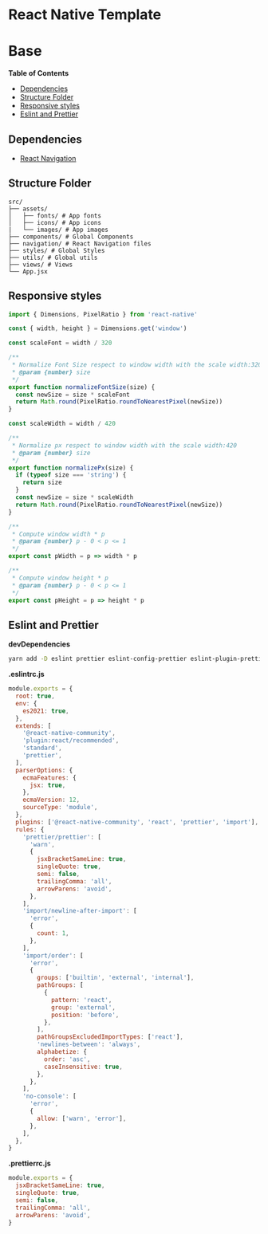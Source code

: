 # React Native Template

# Base

**Table of Contents**

<!-- START doctoc generated TOC please keep comment here to allow auto update -->
<!-- DON'T EDIT THIS SECTION, INSTEAD RE-RUN doctoc TO UPDATE -->

- [Dependencies](#dependencies)
- [Structure Folder](#structure-folder)
- [Responsive styles](#responsive-styles)
- [Eslint and Prettier](#eslint-and-prettier)

<!-- END doctoc generated TOC please keep comment here to allow auto update -->

## Dependencies

- [React Navigation](https://reactnavigation.org/)

## Structure Folder

```
src/
├── assets/
│   ├── fonts/ # App fonts
│   ├── icons/ # App icons
|   └── images/ # App images
├── components/ # Global Components
├── navigation/ # React Navigation files
├── styles/ # Global Styles
├── utils/ # Global utils
├── views/ # Views
└── App.jsx
```

## Responsive styles

```js
import { Dimensions, PixelRatio } from 'react-native'

const { width, height } = Dimensions.get('window')

const scaleFont = width / 320

/**
 * Normalize Font Size respect to window width with the scale width:320
 * @param {number} size
 */
export function normalizeFontSize(size) {
  const newSize = size * scaleFont
  return Math.round(PixelRatio.roundToNearestPixel(newSize))
}

const scaleWidth = width / 420

/**
 * Normalize px respect to window width with the scale width:420
 * @param {number} size
 */
export function normalizePx(size) {
  if (typeof size === 'string') {
    return size
  }
  const newSize = size * scaleWidth
  return Math.round(PixelRatio.roundToNearestPixel(newSize))
}

/**
 * Compute window width * p
 * @param {number} p - 0 < p <= 1
 */
export const pWidth = p => width * p

/**
 * Compute window height * p
 * @param {number} p - 0 < p <= 1
 */
export const pHeight = p => height * p
```

## Eslint and Prettier

**devDependencies**

```bash
yarn add -D eslint prettier eslint-config-prettier eslint-plugin-prettier eslint-config-standard eslint-plugin-promise eslint-plugin-import eslint-plugin-node @react-native-community/eslint-config  eslint-plugin-react
```

**.eslintrc.js**

```js
module.exports = {
  root: true,
  env: {
    es2021: true,
  },
  extends: [
    '@react-native-community',
    'plugin:react/recommended',
    'standard',
    'prettier',
  ],
  parserOptions: {
    ecmaFeatures: {
      jsx: true,
    },
    ecmaVersion: 12,
    sourceType: 'module',
  },
  plugins: ['@react-native-community', 'react', 'prettier', 'import'],
  rules: {
    'prettier/prettier': [
      'warn',
      {
        jsxBracketSameLine: true,
        singleQuote: true,
        semi: false,
        trailingComma: 'all',
        arrowParens: 'avoid',
      },
    ],
    'import/newline-after-import': [
      'error',
      {
        count: 1,
      },
    ],
    'import/order': [
      'error',
      {
        groups: ['builtin', 'external', 'internal'],
        pathGroups: [
          {
            pattern: 'react',
            group: 'external',
            position: 'before',
          },
        ],
        pathGroupsExcludedImportTypes: ['react'],
        'newlines-between': 'always',
        alphabetize: {
          order: 'asc',
          caseInsensitive: true,
        },
      },
    ],
    'no-console': [
      'error',
      {
        allow: ['warn', 'error'],
      },
    ],
  },
}
```

**.prettierrc.js**

```js
module.exports = {
  jsxBracketSameLine: true,
  singleQuote: true,
  semi: false,
  trailingComma: 'all',
  arrowParens: 'avoid',
}
```
